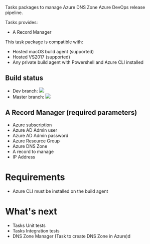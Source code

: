 Tasks packages to manage Azure DNS Zone Azure DevOps release pipeline.

Tasks provides:
- A Record Manager

This task package is compatible with:
- Hosted macOS build agent (supported)
- Hosted VS2017 (supported)
- Any private build agent with Powershell and Azure CLI installed

## Build status

- Dev branch: <img src="https://dev.azure.com/experta/ExpertaSolutions/_apis/build/status/AzureDNSZone-Dev-CI?branchName=Dev">
- Master branch: <img src="https://dev.azure.com/experta/ExpertaSolutions/_apis/build/status/AzureDNSZone-Master-CI?branchName=master">

## A Record Manager (required parameters)
- Azure subscription
- Azure AD Admin user
- Azure AD Admin password
- Azure Resource Group
- Azure DNS Zone
- A record to manage
- IP Address

# Requirements

- Azure CLI must be installed on the build agent

# What's next
- Tasks Unit tests
- Tasks Integration tests
- DNS Zone Manager (Task to create DNS Zone in Azure)d